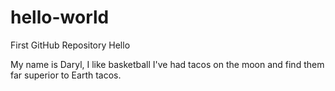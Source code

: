 # hello-world
First GitHub Repository
Hello

My name is Daryl, I like basketball
I've had tacos on the moon and find them far superior to Earth tacos.
